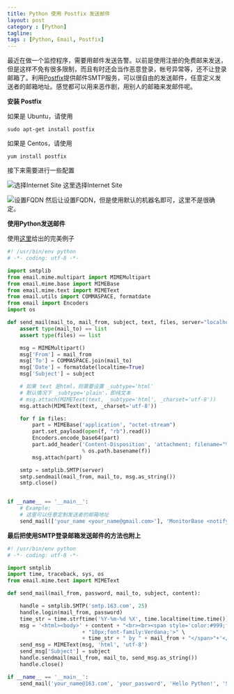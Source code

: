 ```yaml
---
title: Python 使用 Postfix 发送邮件
layout: post
category : [Python]
tagline: 
tags : [Python, Email, Postfix]
---
```


最近在做一个监控程序，需要用邮件发送告警。以前是使用注册的免费邮来发送，但是这样不免有很多限制，而且有时还会当作恶意登录，帐号异常等，还不让登录邮箱了。利用[Postfix][1]提供邮件SMTP服务，可以很自由的发送邮件，任意定义发送者的邮箱地址。感觉都可以用来恶作剧，用别人的邮箱来发邮件呢。

**安装 Postfix**

如果是 Ubuntu，请使用

    sudo apt-get install postfix

如果是 Centos，请使用
    
    yum install postfix
    
接下来需要进行一些配置

![选择Internet Site][2]
这里选择Internet Site

![设置FQDN][3]
然后让设置FQDN，但是使用默认的机器名即可，这里不是很确定。


**使用Python发送邮件**

使用[这里][4]给出的完美例子

```python
#! /usr/bin/env python
# -*- coding: utf-8 -*-

import smtplib
from email.mime.multipart import MIMEMultipart
from email.mime.base import MIMEBase
from email.mime.text import MIMEText
from email.utils import COMMASPACE, formatdate
from email import Encoders
import os

def send_mail(mail_to, mail_from, subject, text, files, server="localhost"):
    assert type(mail_to) == list
    assert type(files) == list

    msg = MIMEMultipart()
    msg['From'] = mail_from
    msg['To'] = COMMASPACE.join(mail_to)
    msg['Date'] = formatdate(localtime=True)
    msg['Subject'] = subject

    # 如果 text 是html，则需要设置 _subtype='html'
    # 默认情况下 _subtype='plain'，即纯文本
    # msg.attach(MIMEText(text, _subtype='html', _charset='utf-8'))
    msg.attach(MIMEText(text, _charset='utf-8'))

    for f in files:
        part = MIMEBase('application', "octet-stream")
        part.set_payload(open(f, "rb").read())
        Encoders.encode_base64(part)
        part.add_header('Content-Disposition', 'attachment; filename="%s"'
                        % os.path.basename(f))
        msg.attach(part)

    smtp = smtplib.SMTP(server)
    smtp.sendmail(mail_from, mail_to, msg.as_string())
    smtp.close()


if __name__ == '__main__':
    # Example:
    # 这里可以任意定制发送者的邮箱地址
    send_mail(['your_name <your_name@gmail.com>'], 'MonitorBase <notify@monitor.base>', 'Hello Python!', 'Say hello to Python! :)', [])
```


**最后把使用SMTP登录邮箱发送邮件的方法也附上**

```python
#! /usr/bin/env python
# -*- coding: utf-8 -*-

import smtplib
import time, traceback, sys, os
from email.mime.text import MIMEText

def send_mail(mail_from, password, mail_to, subject, content):

    handle = smtplib.SMTP('smtp.163.com', 25)
    handle.login(mail_from, password)
    time_str = time.strftime('%Y-%m-%d %X', time.localtime(time.time()))
    msg = '<html><body>' + content + "<br><br><span style='color:#999;font-size:"\
                        + "10px;font-family:Verdana;'>" \
                        + time_str + " by " + mail_from + "</span>"+'</body></html>'
    send_msg = MIMEText(msg, 'html', 'utf-8')
    send_msg['Subject'] = subject
    handle.sendmail(mail_from, mail_to, send_msg.as_string())
    handle.close()

if __name__ == '__main__':
    send_mail('your_name@163.com', 'your_password', 'Hello Python!', 'Say hello to Python! :)')
```

  [1]: http://www.postfix.org/
  [2]: http://oxygen.qiniudn.com/img2014103024.png
  [3]: http://oxygen.qiniudn.com/img2014103025.png
  [4]: http://www.masnun.com/2010/01/01/sending-mail-via-postfix-a-perfect-python-example.html